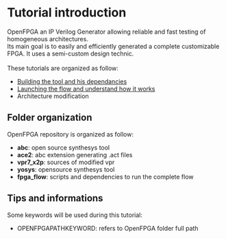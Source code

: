 # Tutorial introduction

OpenFPGA an IP Verilog Generator allowing reliable and fast testing of homogeneous architectures.<br />
Its main goal is to easily and efficiently generated a complete customizable FPGA. It uses a semi-custom design technic.<br /><br />
These tutorials are organized as follow:
* [Building the tool and his dependancies](https://github.com/LNIS-Projects/OpenFPGA/blob/master/tutorials/building.md)
* [Launching the flow and understand how it works](https://github.com/LNIS-Projects/OpenFPGA/blob/master/tutorials/fpga_flow/how2use.md)
* Architecture modification

## Folder organization

OpenFPGA repository is organized as follow:
* **abc**: open source synthesys tool
* **ace2**: abc extension generating .act files
* **vpr7_x2p**: sources of modified vpr
* **yosys**: opensource synthesys tool
* **fpga_flow**: scripts and dependencies to run the complete flow

## Tips and informations

Some keywords will be used during this tutorial:
* OPENFPGAPATHKEYWORD: refers to OpenFPGA folder full path





